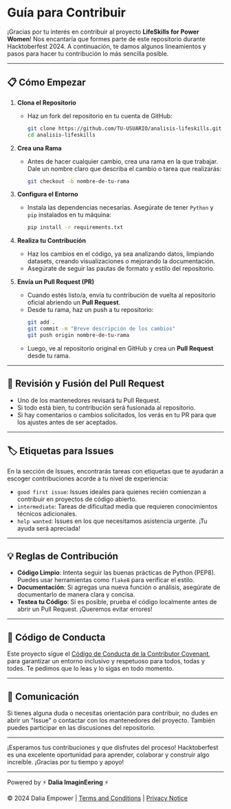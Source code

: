 # Guía para Contribuir

¡Gracias por tu interés en contribuir al proyecto **LifeSkills for Power Women**! Nos encantaría que formes parte de este repositorio durante Hacktoberfest 2024. A continuación, te damos algunos lineamientos y pasos para hacer tu contribución lo más sencilla posible.

---

## 📋 **Cómo Empezar**

1. **Clona el Repositorio**
   - Haz un fork del repositorio en tu cuenta de GitHub:
     ```bash
     git clone https://github.com/TU-USUARIO/analisis-lifeskills.git
     cd analisis-lifeskills
     ```

2. **Crea una Rama**
   - Antes de hacer cualquier cambio, crea una rama en la que trabajar. Dale un nombre claro que describa el cambio o tarea que realizarás:
     ```bash
     git checkout -b nombre-de-tu-rama
     ```

3. **Configura el Entorno**
   - Instala las dependencias necesarias. Asegúrate de tener `Python` y `pip` instalados en tu máquina:
     ```bash
     pip install -r requirements.txt
     ```

4. **Realiza tu Contribución**
   - Haz los cambios en el código, ya sea analizando datos, limpiando datasets, creando visualizaciones o mejorando la documentación.
   - Asegúrate de seguir las pautas de formato y estilo del repositorio.

5. **Envía un Pull Request (PR)**
   - Cuando estés listo/a, envía tu contribución de vuelta al repositorio oficial abriendo un **Pull Request**.
   - Desde tu rama, haz un push a tu repositorio:
     ```bash
     git add .
     git commit -m "Breve descripción de los cambios"
     git push origin nombre-de-tu-rama
     ```
   - Luego, ve al repositorio original en GitHub y crea un **Pull Request** desde tu rama.

---

## 🔄 **Revisión y Fusión del Pull Request**

- Uno de los mantenedores revisará tu Pull Request.
- Si todo está bien, tu contribución será fusionada al repositorio.
- Si hay comentarios o cambios solicitados, los verás en tu PR para que los ajustes antes de ser aceptados.

---

## 🏷️ **Etiquetas para Issues**

En la sección de Issues, encontrarás tareas con etiquetas que te ayudarán a escoger contribuciones acorde a tu nivel de experiencia:

- `good first issue`: Issues ideales para quienes recién comienzan a contribuir en proyectos de código abierto.
- `intermediate`: Tareas de dificultad media que requieren conocimientos técnicos adicionales.
- `help wanted`: Issues en los que necesitamos asistencia urgente. ¡Tu ayuda será apreciada!

---

## 💡 **Reglas de Contribución**

- **Código Limpio**: Intenta seguir las buenas prácticas de Python (PEP8). Puedes usar herramientas como `flake8` para verificar el estilo.
- **Documentación**: Si agregas una nueva función o análisis, asegúrate de documentarlo de manera clara y concisa.
- **Testea tu Código**: Si es posible, prueba el código localmente antes de abrir un Pull Request. ¡Queremos evitar errores!

---

## 👥 **Código de Conducta**

Este proyecto sigue el [Código de Conducta de la Contributor Covenant](https://www.contributor-covenant.org/es/version/2/0/code_of_conduct/), para garantizar un entorno inclusivo y respetuoso para todos, todas y todes. Te pedimos que lo leas y lo sigas en todo momento.

---

## 💬 **Comunicación**

Si tienes alguna duda o necesitas orientación para contribuir, no dudes en abrir un "Issue" o contactar con los mantenedores del proyecto. También puedes participar en las discusiones del repositorio.

---

¡Esperamos tus contribuciones y que disfrutes del proceso! Hacktoberfest es una excelente oportunidad para aprender, colaborar y construir algo increíble. ¡Gracias por tu tiempo y apoyo!

---

Powered by ⚡ **Dalia ImaginEering** ⚡

© 2024 Dalia Empower | [Terms and Conditions](https://daliaempower.com/en/terminos-y-condiciones/) | [Privacy Notice](https://daliaempower.com/en/aviso-de-privacidad/)
